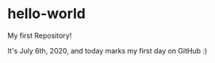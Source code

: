 # hello-world
My first Repository!

  It's July 6th, 2020, and today marks my first day on GitHub :)
